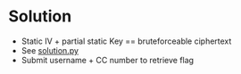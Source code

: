 # Solution

- Static IV + partial static Key == bruteforceable ciphertext
- See [solution.py](solution.py)
- Submit username + CC number to retrieve flag
